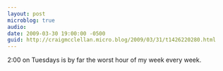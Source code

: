 ```yaml
---
layout: post
microblog: true
audio: 
date: 2009-03-30 19:00:00 -0500
guid: http://craigmcclellan.micro.blog/2009/03/31/t1426220280.html
---
```

2:00 on Tuesdays is by far the worst hour of my week every week.

